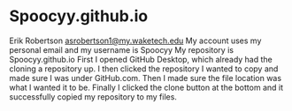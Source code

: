 # Spoocyy.github.io
Erik Robertson asrobertson1@my.waketech.edu
My account uses my personal email and my username is Spoocyy
My repository is Spoocyy.github.io
First I opened GitHub Desktop, which already had the cloning a repository up. I then clicked the repository I wanted to copy and made sure I was under GitHub.com. Then I made sure the file location was what I wanted it to be. Finally I clicked the clone button at the bottom and it successfully copied my repository to my files.